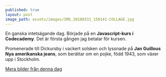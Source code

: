 ```yaml
---
published: true
layout: post
image_path: assets/images/IMG_20180331_150141-COLLAGE.jpg
---
```

En ganska intetsägande dag. Började på en **Javascript-kurs i Codecademy**. Det är första gången jag betalar för kursen.

Promenerade till Dickursby i vackert solsken och lyssnade på **Jan Guillous Nya amerikanska jeans**, som berättar om en pojke, född 1943, som växer upp i Stockholm.

[Mera bilder från denna dag](https://photos.app.goo.gl/oVkS7XfMYcS7jF6D3)
